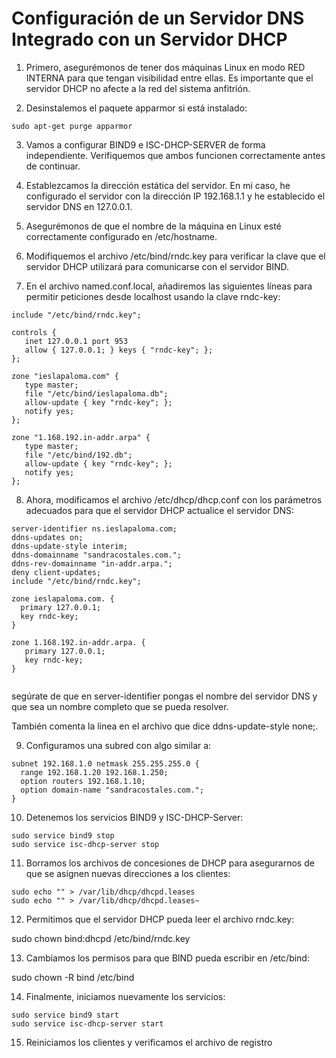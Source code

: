 # Configuración de un Servidor DNS Integrado con un Servidor DHCP

1. Primero, asegurémonos de tener dos máquinas Linux en modo RED INTERNA para que tengan visibilidad entre ellas. Es importante que el servidor DHCP no afecte a la red del sistema anfitrión.

2. Desinstalemos el paquete apparmor si está instalado:

```
sudo apt-get purge apparmor
```

3. Vamos a configurar BIND9 e ISC-DHCP-SERVER de forma independiente. Verifiquemos que ambos funcionen correctamente antes de continuar.

4. Establezcamos la dirección estática del servidor. En mi caso, he configurado el servidor con la dirección IP 192.168.1.1 y he establecido el servidor DNS en 127.0.0.1.

5. Asegurémonos de que el nombre de la máquina en Linux esté correctamente configurado en /etc/hostname.

6. Modifiquemos el archivo /etc/bind/rndc.key para verificar la clave que el servidor DHCP utilizará para comunicarse con el servidor BIND.

7. En el archivo named.conf.local, añadiremos las siguientes líneas para permitir peticiones desde localhost usando la clave rndc-key:

```
include "/etc/bind/rndc.key";

controls {
   inet 127.0.0.1 port 953
   allow { 127.0.0.1; } keys { "rndc-key"; };
};

zone "ieslapaloma.com" {
   type master;
   file "/etc/bind/ieslapaloma.db";
   allow-update { key "rndc-key"; };
   notify yes;
};

zone "1.168.192.in-addr.arpa" {
   type master;
   file "/etc/bind/192.db";
   allow-update { key "rndc-key"; };
   notify yes;
};

```

8. Ahora, modificamos el archivo /etc/dhcp/dhcp.conf con los parámetros adecuados para que el servidor DHCP actualice el servidor DNS:

```
server-identifier ns.ieslapaloma.com;
ddns-updates on;
ddns-update-style interim;
ddns-domainname "sandracostales.com.";
ddns-rev-domainname "in-addr.arpa.";
deny client-updates;
include "/etc/bind/rndc.key";

zone ieslapaloma.com. {
  primary 127.0.0.1;
  key rndc-key;
}

zone 1.168.192.in-addr.arpa. {
   primary 127.0.0.1;
   key rndc-key;
}


```

segúrate de que en server-identifier pongas el nombre del servidor DNS y que sea un nombre completo que se pueda resolver.

También comenta la línea en el archivo que dice ddns-update-style none;.

9. Configuramos una subred con algo similar a:

```
subnet 192.168.1.0 netmask 255.255.255.0 {
  range 192.168.1.20 192.168.1.250;
  option routers 192.168.1.10;
  option domain-name "sandracostales.com.";
}

```

10. Detenemos los servicios BIND9 y ISC-DHCP-Server:

```
sudo service bind9 stop
sudo service isc-dhcp-server stop
```

11. Borramos los archivos de concesiones de DHCP para asegurarnos de que se asignen nuevas direcciones a los clientes:

```
sudo echo "" > /var/lib/dhcp/dhcpd.leases
sudo echo "" > /var/lib/dhcp/dhcpd.leases~
```

12. Permitimos que el servidor DHCP pueda leer el archivo rndc.key:

sudo chown bind:dhcpd /etc/bind/rndc.key

13. Cambiamos los permisos para que BIND pueda escribir en /etc/bind:

sudo chown -R bind /etc/bind

14. Finalmente, iniciamos nuevamente los servicios:

```
sudo service bind9 start
sudo service isc-dhcp-server start
```

15. Reiniciamos los clientes y verificamos el archivo de registro
